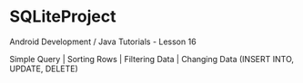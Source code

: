 # SQLiteProject

Android Development / Java Tutorials - Lesson 16

Simple Query | Sorting Rows | Filtering Data | Changing Data (INSERT INTO, UPDATE, DELETE)
